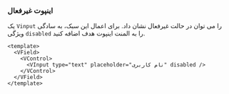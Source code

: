 ### اینپوت غیرفعال

یک `Vinput` را می توان در حالت غیرفعال نشان داد. برای اعمال این سبک، به سادگی ویژگی `disabled` را به المنت اینپوت هدف اضافه کنید.

<!--code-->

```vue
<template>
  <VField>
    <VControl>
      <VInput type="text" placeholder="نام کاربری" disabled />
    </VControl>
  </VField>
</template>
```

<!--/code-->

<!--example-->

<VField>
  <VControl>
    <VInput
      type="text"
      placeholder="نام کاربری"
      disabled
    />
  </VControl>
</VField>

<!--/example-->
